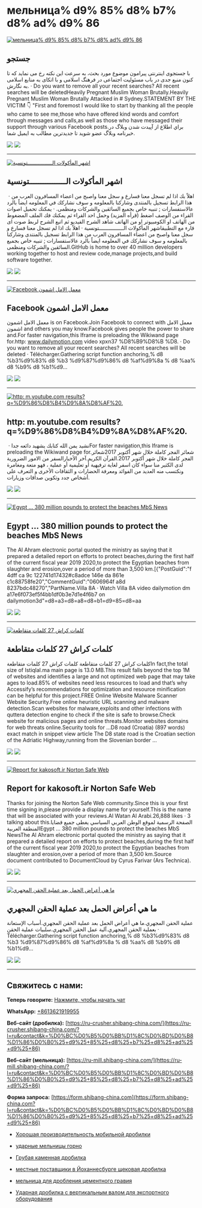 # мельница% d9% 85% d8% b7% d8% ad% d9% 86

<a href="https://swt.shibang-china.com/?l=ru&img&k=%D0%BC%D0%B5%D0%BB%D1%8C%D0%BD%D0%B8%D1%86%D0%B0%25+d9%25+85%25+d8%25+b7%25+d8%25+ad%25+d9%25+86" target="_blank">![мельница% d9% 85% d8% b7% d8% ad% d9% 86](http://static.shibang-china.com/all-800x300/1381.jpg)</a>

## جستجو
با جستجوی اینترنتی پیرامون موضوع مورد بحث، به سرعت این نکته رخ می نماید که تا کنون منبع جدی در باب مسئولیت اجتماعی در فرهنگ اسلامی و با اتکای به منابع اسلامی به نگارش.&nbsp;&#0183;&#32;Do you want to remove all your recent searches? All recent searches will be deletedHeavily Pregnant Muslim Woman Brutally.Heavily Pregnant Muslim Woman Brutally Attacked in # Sydney.STATEMENT BY THE VICTIM 👇 &quot;First and foremost I would like to start by thanking all the people who came to see me,those who have offered kind words and comfort through messages and calls,as well as those who have messaged their support through various Facebook posts.براي اطلاع از آپيدت شدن وبلاگ در خبرنامه وبلاگ عضو شويد تا جديدترين مطالب به ايميل شما.


<a href="https://whatsapp.shibangsoft.com/WhatsApp.php" target="_blank" title="WhatsApp">![](http://static.shibang-china.com/icon/whatsapp.png)</a> <a href="https://swt.shibang-china.com/?l=ru&icon&k=%D0%BC%D0%B5%D0%BB%D1%8C%D0%BD%D0%B8%D1%86%D0%B0%25+d9%25+85%25+d8%25+b7%25+d8%25+ad%25+d9%25+86" target="_blank">![](http://static.shibang-china.com/icon/chat-ru.png)</a>

---

<a href="https://swt.shibang-china.com/?l=ru&img&k=%D0%BC%D0%B5%D0%BB%D1%8C%D0%BD%D0%B8%D1%86%D0%B0%25+d9%25+85%25+d8%25+b7%25+d8%25+ad%25+d9%25+86" target="_blank">![اشهر المأكولات الــــــــــــــــتونسية](http://static.shibang-china.com/all-800x300/840.jpg)</a>

## اشهر المأكولات الــــــــــــــــتونسية
&nbsp;&#0183;&#32;اهلاً بك اذا لم تسجل معنا فسارع و سجل معنا واصبح من اعضاء المسافرون العرب من هذا الرابط تسجيل بالمنتدى وشاركنا بالمعلومه و سوف نشاركك في المعلومه ايضاً بالرد عالاستفسارات ; تنبيه خاص بجميع السائقين والشركات ومنظمى.&nbsp;&#0183;&#32;يمكنك تحميل اصوات القراء من الوصف اضغط (قرأه المزيد) وحمل احد القراء ثم يمكنك فك الملف المضغوط من الهاتف او الكومبيوتر او من الهاتف شاهد الشرح الفيديو ثم اتبع الشرح لربط صوت اى قارء مع التطبيقاشهر المأكولات الــــــــــــــــتونسية&nbsp;&#0183;&#32;اهلاً بك اذا لم تسجل معنا فسارع و سجل معنا واصبح من اعضاء المسافرون العرب من هذا الرابط تسجيل بالمنتدى وشاركنا بالمعلومه و سوف نشاركك في المعلومه ايضاً بالرد عالاستفسارات ; تنبيه خاص بجميع السائقين والشركات ومنظمى.GitHub is home to over 40 million developers working together to host and review code,manage projects,and build software together.


<a href="https://whatsapp.shibangsoft.com/WhatsApp.php" target="_blank" title="WhatsApp">![](http://static.shibang-china.com/icon/whatsapp.png)</a> <a href="https://swt.shibang-china.com/?l=ru&icon&k=%D0%BC%D0%B5%D0%BB%D1%8C%D0%BD%D0%B8%D1%86%D0%B0%25+d9%25+85%25+d8%25+b7%25+d8%25+ad%25+d9%25+86" target="_blank">![](http://static.shibang-china.com/icon/chat-ru.png)</a>

---

<a href="https://swt.shibang-china.com/?l=ru&img&k=%D0%BC%D0%B5%D0%BB%D1%8C%D0%BD%D0%B8%D1%86%D0%B0%25+d9%25+85%25+d8%25+b7%25+d8%25+ad%25+d9%25+86" target="_blank">![‫معمل الامل اشمون Facebook‬](http://static.shibang-china.com/all-800x300/95.jpg)</a>

## ‫معمل الامل اشمون Facebook‬
‎معمل الامل اشمون‎ is on Facebook.Join Facebook to connect with ‎معمل الامل اشمون‎ and others you may know.Facebook gives people the power to share and.For faster navigation,this Iframe is preloading the Wikiwand page for.http: www.dailymotion.com video xpxn37 %D8%B9%D8%B %D8.&nbsp;&#0183;&#32;Do you want to remove all your recent searches? All recent searches will be deleted&nbsp;&#0183;&#32;T&#233;l&#233;charger.Gathering script function anchoring,% d8 %b3%d9%83% d8 %b3 %d9%87%d9%86% d8 %af%d9%8a % d8 %aa% d8 %b9% d8 %b1%d9…


<a href="https://whatsapp.shibangsoft.com/WhatsApp.php" target="_blank" title="WhatsApp">![](http://static.shibang-china.com/icon/whatsapp.png)</a> <a href="https://swt.shibang-china.com/?l=ru&icon&k=%D0%BC%D0%B5%D0%BB%D1%8C%D0%BD%D0%B8%D1%86%D0%B0%25+d9%25+85%25+d8%25+b7%25+d8%25+ad%25+d9%25+86" target="_blank">![](http://static.shibang-china.com/icon/chat-ru.png)</a>

---

<a href="https://swt.shibang-china.com/?l=ru&img&k=%D0%BC%D0%B5%D0%BB%D1%8C%D0%BD%D0%B8%D1%86%D0%B0%25+d9%25+85%25+d8%25+b7%25+d8%25+ad%25+d9%25+86" target="_blank">![http: m.youtube.com results?q=%D9%86%D8%B4%D9%8A%D8%AF%20.](http://static.shibang-china.com/all-800x300/306.jpg)</a>

## http: m.youtube.com results?q=%D9%86%D8%B4%D9%8A%D8%AF%20.
&nbsp;&#0183;&#32;نشيد يمن الله كتابك يشهيد دائعه جداFor faster navigation,this Iframe is preloading the Wikiwand page for.شعائر الفجر كاملة خلال شهر أكتوبر 2017شعائر الفجر كاملة خلال شهر أكتوبر 2017.القرآن الكريم.آخر الأخبارالسفر من الامور الضرورية لدى الكثير منا سواء كان اسفر لغاية ترفيهية أو تعليمية أو عملية ، فهو متعة ومغامرة ونكتسب منه العديد من الفوائد ومعرفة الحضارات و الثقافات الأخرى و التعرف على أشخاص جدد وتكوين صداقات وزيارات.


<a href="https://whatsapp.shibangsoft.com/WhatsApp.php" target="_blank" title="WhatsApp">![](http://static.shibang-china.com/icon/whatsapp.png)</a> <a href="https://swt.shibang-china.com/?l=ru&icon&k=%D0%BC%D0%B5%D0%BB%D1%8C%D0%BD%D0%B8%D1%86%D0%B0%25+d9%25+85%25+d8%25+b7%25+d8%25+ad%25+d9%25+86" target="_blank">![](http://static.shibang-china.com/icon/chat-ru.png)</a>

---

<a href="https://swt.shibang-china.com/?l=ru&img&k=%D0%BC%D0%B5%D0%BB%D1%8C%D0%BD%D0%B8%D1%86%D0%B0%25+d9%25+85%25+d8%25+b7%25+d8%25+ad%25+d9%25+86" target="_blank">![Egypt … 380 million pounds to protect the beaches MbS News](http://static.shibang-china.com/all-800x300/788.jpg)</a>

## Egypt … 380 million pounds to protect the beaches MbS News
The Al Ahram electronic portal quoted the ministry as saying that it prepared a detailed report on efforts to protect beaches,during the first half of the current fiscal year 2019 2020,to protect the Egyptian beaches from slaughter and erosion,over a period of more than 3,500 km.[{&quot;PostGuid&quot;:&quot;f 4dff ca 9c 122741d17432#c8adce 146e da 861e c1c88758fe20&quot;,&quot;CommentGuid&quot;:&quot;0606964f a8d 8237bdc48270&quot;,&quot;PartName.Villa 8A&nbsp;&#0183;&#32;Watch Villa 8A video dailymotion dm a17e6f073ef5f4bb1df0b3e7d1e4f6b7 on dailymotion3d&quot;=d8=a3=d8=a8=d8=b1=d9=85=d8=aa


<a href="https://whatsapp.shibangsoft.com/WhatsApp.php" target="_blank" title="WhatsApp">![](http://static.shibang-china.com/icon/whatsapp.png)</a> <a href="https://swt.shibang-china.com/?l=ru&icon&k=%D0%BC%D0%B5%D0%BB%D1%8C%D0%BD%D0%B8%D1%86%D0%B0%25+d9%25+85%25+d8%25+b7%25+d8%25+ad%25+d9%25+86" target="_blank">![](http://static.shibang-china.com/icon/chat-ru.png)</a>

---

<a href="https://swt.shibang-china.com/?l=ru&img&k=%D0%BC%D0%B5%D0%BB%D1%8C%D0%BD%D0%B8%D1%86%D0%B0%25+d9%25+85%25+d8%25+b7%25+d8%25+ad%25+d9%25+86" target="_blank">![كلمات كراش 27 كلمات متقاطعة](http://static.shibang-china.com/all-800x300/152.jpg)</a>

## كلمات كراش 27 كلمات متقاطعة
كلمات كراش 27 كلمات متقاطعة كلمات كراش 27 كلمات متقاطعةIn fact,the total size of Istiqlal.ma main page is 13.0 MB.This result falls beyond the top 1M of websites and identifies a large and not optimized web page that may take ages to load.85% of websites need less resources to load and that’s why Accessify’s recommendations for optimization and resource minification can be helpful for this project.FREE Online Website Malware Scanner Website Security.Free online heuristic URL scanning and malware detection.Scan websites for malware,exploits and other infections with quttera detection engine to check if the site is safe to browse.Check website for malicious pages and online threats.Monitor websites domains for web threats online.Security tools for …D8 road (Croatia) (897 words) exact match in snippet view article The D8 state road is the Croatian section of the Adriatic Highway,running from the Slovenian border …


<a href="https://whatsapp.shibangsoft.com/WhatsApp.php" target="_blank" title="WhatsApp">![](http://static.shibang-china.com/icon/whatsapp.png)</a> <a href="https://swt.shibang-china.com/?l=ru&icon&k=%D0%BC%D0%B5%D0%BB%D1%8C%D0%BD%D0%B8%D1%86%D0%B0%25+d9%25+85%25+d8%25+b7%25+d8%25+ad%25+d9%25+86" target="_blank">![](http://static.shibang-china.com/icon/chat-ru.png)</a>

---

<a href="https://swt.shibang-china.com/?l=ru&img&k=%D0%BC%D0%B5%D0%BB%D1%8C%D0%BD%D0%B8%D1%86%D0%B0%25+d9%25+85%25+d8%25+b7%25+d8%25+ad%25+d9%25+86" target="_blank">![Report for kakosoft.ir Norton Safe Web](http://static.shibang-china.com/all-800x300/221.jpg)</a>

## Report for kakosoft.ir Norton Safe Web
Thanks for joining the Norton Safe Web community.Since this is your first time signing in,please provide a display name for yourself.This is the name that will be associated with your reviews.Al Watan Al Arabi.26,888 likes &#183; 3 talking about this.‎الصفحة الرسمية لموقع الوطن العربي السياسي يغطى جميع قضايا المنطقة العربية‎Egypt … 380 million pounds to protect the beaches MbS NewsThe Al Ahram electronic portal quoted the ministry as saying that it prepared a detailed report on efforts to protect beaches,during the first half of the current fiscal year 2019 2020,to protect the Egyptian beaches from slaughter and erosion,over a period of more than 3,500 km.Source document contributed to DocumentCloud by Cyrus Farivar (Ars Technica).


<a href="https://whatsapp.shibangsoft.com/WhatsApp.php" target="_blank" title="WhatsApp">![](http://static.shibang-china.com/icon/whatsapp.png)</a> <a href="https://swt.shibang-china.com/?l=ru&icon&k=%D0%BC%D0%B5%D0%BB%D1%8C%D0%BD%D0%B8%D1%86%D0%B0%25+d9%25+85%25+d8%25+b7%25+d8%25+ad%25+d9%25+86" target="_blank">![](http://static.shibang-china.com/icon/chat-ru.png)</a>

---

<a href="https://swt.shibang-china.com/?l=ru&img&k=%D0%BC%D0%B5%D0%BB%D1%8C%D0%BD%D0%B8%D1%86%D0%B0%25+d9%25+85%25+d8%25+b7%25+d8%25+ad%25+d9%25+86" target="_blank">![ما هي أعراض الحمل بعد عملية الحقن المجهري](http://static.shibang-china.com/all-800x300/1426.jpg)</a>

## ما هي أعراض الحمل بعد عملية الحقن المجهري
عملية الحقن المجهري.ما هي أعراض الحمل بعد عملية الحقن المجهري.أسباب الإستعانة بعملية الحقن المجهري.آلية عمل الحقن المجهري.سلبيات عملية الحقن&nbsp;&#0183;&#32;T&#233;l&#233;charger.Gathering script function anchoring,% d8 %b3%d9%83% d8 %b3 %d9%87%d9%86% d8 %af%d9%8a % d8 %aa% d8 %b9% d8 %b1%d9…

<a href="https://whatsapp.shibangsoft.com/WhatsApp.php" target="_blank" title="WhatsApp">![](http://static.shibang-china.com/icon/whatsapp.png)</a> <a href="https://swt.shibang-china.com/?l=ru&icon&k=%D0%BC%D0%B5%D0%BB%D1%8C%D0%BD%D0%B8%D1%86%D0%B0%25+d9%25+85%25+d8%25+b7%25+d8%25+ad%25+d9%25+86" target="_blank">![](http://static.shibang-china.com/icon/chat-ru.png)</a>

---
## Свяжитесь с нами:

**Теперь говорите:** [Нажмите, чтобы начать чат](https://swt.shibang-china.com?l=ru&contact&k=%D0%BC%D0%B5%D0%BB%D1%8C%D0%BD%D0%B8%D1%86%D0%B0%25+d9%25+85%25+d8%25+b7%25+d8%25+ad%25+d9%25+86)

**WhatsApp:**  [+8613621919955](https://whatsapp.shibangsoft.com/WhatsApp.php)

**Веб-сайт (дробилка):** [https://ru-crusher.shibang-china.com/](https://ru-crusher.shibang-china.com/?l=ru&contact&k=%D0%BC%D0%B5%D0%BB%D1%8C%D0%BD%D0%B8%D1%86%D0%B0%25+d9%25+85%25+d8%25+b7%25+d8%25+ad%25+d9%25+86)

**Веб-сайт (мельница):** [https://ru-mill.shibang-china.com/](https://ru-mill.shibang-china.com/?l=ru&contact&k=%D0%BC%D0%B5%D0%BB%D1%8C%D0%BD%D0%B8%D1%86%D0%B0%25+d9%25+85%25+d8%25+b7%25+d8%25+ad%25+d9%25+86)

**Форма запроса:** [https://form.shibang-china.com](https://form.shibang-china.com?l=ru&contact&k=%D0%BC%D0%B5%D0%BB%D1%8C%D0%BD%D0%B8%D1%86%D0%B0%25+d9%25+85%25+d8%25+b7%25+d8%25+ad%25+d9%25+86)

* [Хорошая производительность мобильной дробилки](../134/%D0%A5%D0%BE%D1%80%D0%BE%D1%88%D0%B0%D1%8F%20%D0%BF%D1%80%D0%BE%D0%B8%D0%B7%D0%B2%D0%BE%D0%B4%D0%B8%D1%82%D0%B5%D0%BB%D1%8C%D0%BD%D0%BE%D1%81%D1%82%D1%8C%20%D0%BC%D0%BE%D0%B1%D0%B8%D0%BB%D1%8C%D0%BD%D0%BE%D0%B9%20%D0%B4%D1%80%D0%BE%D0%B1%D0%B8%D0%BB%D0%BA%D0%B8.md)

* [ударные мельницы горно](../135/%D1%83%D0%B4%D0%B0%D1%80%D0%BD%D1%8B%D0%B5%20%D0%BC%D0%B5%D0%BB%D1%8C%D0%BD%D0%B8%D1%86%D1%8B%20%D0%B3%D0%BE%D1%80%D0%BD%D0%BE.md)

* [Грубая каменная дробилка](../134/%D0%93%D1%80%D1%83%D0%B1%D0%B0%D1%8F%20%D0%BA%D0%B0%D0%BC%D0%B5%D0%BD%D0%BD%D0%B0%D1%8F%20%D0%B4%D1%80%D0%BE%D0%B1%D0%B8%D0%BB%D0%BA%D0%B0.md)

* [местные поставщики в Йоханнесбурге щековая дробилка](../133/%D0%BC%D0%B5%D1%81%D1%82%D0%BD%D1%8B%D0%B5%20%D0%BF%D0%BE%D1%81%D1%82%D0%B0%D0%B2%D1%89%D0%B8%D0%BA%D0%B8%20%D0%B2%20%D0%99%D0%BE%D1%85%D0%B0%D0%BD%D0%BD%D0%B5%D1%81%D0%B1%D1%83%D1%80%D0%B3%D0%B5%20%D1%89%D0%B5%D0%BA%D0%BE%D0%B2%D0%B0%D1%8F%20%D0%B4%D1%80%D0%BE%D0%B1%D0%B8%D0%BB%D0%BA%D0%B0.md)

* [мельница для дробления цементного гравия](../134/%D0%BC%D0%B5%D0%BB%D1%8C%D0%BD%D0%B8%D1%86%D0%B0%20%D0%B4%D0%BB%D1%8F%20%D0%B4%D1%80%D0%BE%D0%B1%D0%BB%D0%B5%D0%BD%D0%B8%D1%8F%20%D1%86%D0%B5%D0%BC%D0%B5%D0%BD%D1%82%D0%BD%D0%BE%D0%B3%D0%BE%20%D0%B3%D1%80%D0%B0%D0%B2%D0%B8%D1%8F.md)

* [Ударная дробилка с вертикальным валом для экспортного оборудования](../135/%D0%A3%D0%B4%D0%B0%D1%80%D0%BD%D0%B0%D1%8F%20%D0%B4%D1%80%D0%BE%D0%B1%D0%B8%D0%BB%D0%BA%D0%B0%20%D1%81%20%D0%B2%D0%B5%D1%80%D1%82%D0%B8%D0%BA%D0%B0%D0%BB%D1%8C%D0%BD%D1%8B%D0%BC%20%D0%B2%D0%B0%D0%BB%D0%BE%D0%BC%20%D0%B4%D0%BB%D1%8F%20%D1%8D%D0%BA%D1%81%D0%BF%D0%BE%D1%80%D1%82%D0%BD%D0%BE%D0%B3%D0%BE%20%D0%BE%D0%B1%D0%BE%D1%80%D1%83%D0%B4%D0%BE%D0%B2%D0%B0%D0%BD%D0%B8%D1%8F.md)